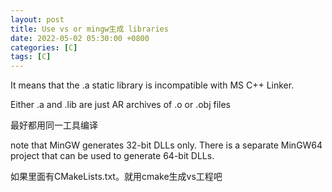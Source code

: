 ```yaml
---
layout: post
title: Use vs or mingw生成 libraries
date: 2022-05-02 05:30:00 +0800
categories: [C]
tags: [C]
---
```

It means that the .a static library is incompatible with MS C++ Linker.

Either .a and .lib are just AR archives of .o or .obj files

最好都用同一工具编译

note that MinGW generates 32-bit DLLs only. There is a separate MinGW64 project that can be used to generate 64-bit DLLs.

如果里面有CMakeLists.txt。就用cmake生成vs工程吧